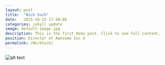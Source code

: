 ```yaml
---
layout: post
title:  "Nick Such"
date:   2015-10-23 17:40:06
categories: jekyll update
image: default-image.jpg
description: This is the first Demo post. Click to see full content.
position: Director of Awesome Inc U
permalink: /NickSuch/
---
```


![alt text](http://127.0.0.1:4000/assets/images/default-image.jpg)

